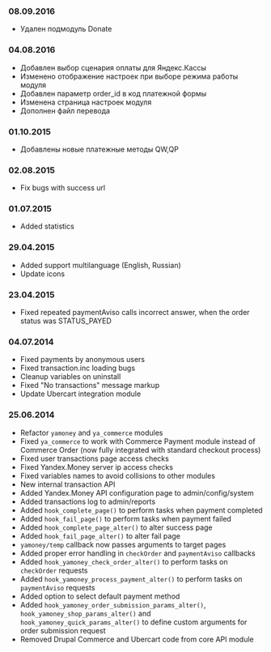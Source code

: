 ### 08.09.2016
* Удален подмодуль Donate

### 04.08.2016
* Добавлен выбор сценария оплаты для Яндекс.Кассы
* Изменено отображение настроек при выборе режима работы модуля
* Добавлен параметр order_id в код платежной формы
* Изменена страница настроек модуля
* Дополнен файл перевода

### 01.10.2015
* Добавлены новые платежные методы QW,QP

### 02.08.2015
* Fix bugs with success url

### 01.07.2015
* Added statistics

### 29.04.2015
* Added support multilanguage (English, Russian)
* Update icons

### 23.04.2015
* Fixed repeated paymentAviso calls incorrect answer, when the order status was
STATUS_PAYED

### 04.07.2014
* Fixed payments by anonymous users
* Fixed transaction.inc loading bugs
* Cleanup variables on uninstall
* Fixed "No transactions" message markup
* Update Ubercart integration module

### 25.06.2014
* Refactor `yamoney` and `ya_commerce` modules
* Fixed `ya_commerce` to work with Commerce Payment module instead of Commerce Order (now fully integrated with standard checkout process)
* Fixed user transactions page access checks
* Fixed Yandex.Money server ip access checks
* Fixed variables names to avoid collisions to other modules
* New internal transaction API
* Added Yandex.Money API configuration page to admin/config/system
* Added transactions log to admin/reports
* Added `hook_complete_page()` to perform tasks when payment completed
* Added `hook_fail_page()` to perform tasks when payment failed
* Added `hook_complete_page_alter()` to alter success page
* Added `hook_fail_page_alter()` to alter fail page
* `yamoney/temp` callback now passes arguments to target pages
* Added proper error handling in `checkOrder` and `paymentAviso` callbacks
* Added `hook_yamoney_check_order_alter()` to perform tasks on `checkOrder` requests
* Added `hook_yamoney_process_payment_alter()` to perform tasks on `paymentAviso` requests
* Added option to select default payment method
* Added `hook_yamoney_order_submission_params_alter()`, `hook_yamoney_shop_params_alter()` and `hook_yamoney_quick_params_alter()` to define custom arguments for order submission request
* Removed Drupal Commerce and Ubercart code from core API module
